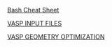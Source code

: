 [Bash Cheat Sheet](https://github.com/JaredKeithAveritt/VASP_course/cheat_sheet.md)

[VASP INPUT FILES](https://github.com/JaredKeithAveritt/VASP_course/input_files.md)

[VASP GEOMETRY OPTIMIZATION](https://github.com/JaredKeithAveritt/VASP_course/geom_opt.md)
